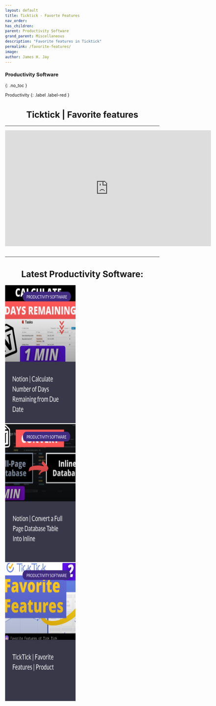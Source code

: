 ```yaml
---
layout: default
title: Ticktick - Favorte Features
nav_order: 
has_children:  
parent: Productivity Software
grand_parent: Miscellaneous
description: "Favorite features in Ticktick"
permalink: /favorite-features/
image: 
author: James H. Jay
---
```

### Productivity Software
{: .no_toc }

Productivity
{: .label .label-red }

<h1><center> Ticktick | Favorite features</center></h1> 

---

<div class="videoWrapper">
    <iframe width="672" height="378" src="https://www.youtube.com/embed/cRX46XJLNCU" title="YouTube video player" frameborder="0" allow="accelerometer; autoplay; clipboard-write; encrypted-media; gyroscope; picture-in-picture" allowfullscreen></iframe>
</div>

<br>

---

<h1><center> Latest Productivity Software: </center></h1>
<div class="row">
    <div class="column_grid">
        <a href="/calculate-days-remaining">
            <img border="0" alt="img" src="/assets/images/cards/box5.png" width="230" height="450">
        </a>
    </div>
    <div class="column_grid">
        <a href="/convert-into-inline">
            <img border="0" alt="img" src="/assets/images/cards/box6.png" width="230" height="450">
        </a>
    </div>
    <div class="column_grid">
        <a href="/favorite-features">
            <img border="0" alt="img" src="/assets/images/cards/box7.png" width="230" height="450">
        </a>
    </div>      
</div>